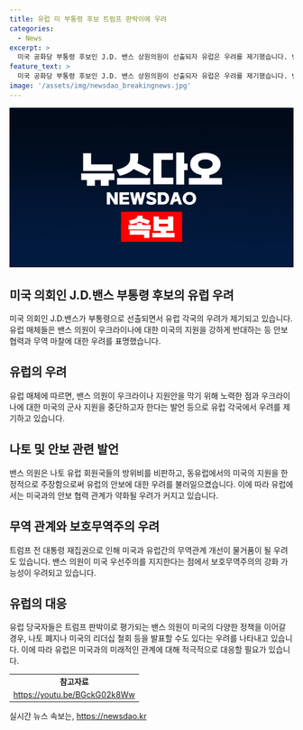 ```yaml
---
title: 유럽 미 부통령 후보 트럼프 판박이에 우려
categories:
  - News
excerpt: >
  미국 공화당 부통령 후보인 J.D. 밴스 상원의원이 선출되자 유럽은 우려를 제기했습니다. 밴스 의원이 우크라이나 지원을 반대하며 미국-유럽 안보 협력의 위기를 불러올 우려가 커졌습니다. 유럽 매체들은 밴스 의원이 러닝메이트로 지목된 경우 미국 과 무역 분쟁이 심화될 우려를 보도했습니다. 또한, 나토 회원국들의 안보 관련 우려와 미-EU 무역관계의 불확실성도 거론되었습니다. 미국 우선주의를 강조하는 밴스 의원이 부통령으로 선택될 경우 보호무역 정책이 강화될 수 있다는 우려도 제기되었습니다. (150자)
feature_text: >
  미국 공화당 부통령 후보인 J.D. 밴스 상원의원이 선출되자 유럽은 우려를 제기했습니다. 밴스 의원이 우크라이나 지원을 반대하며 미국-유럽 안보 협력의 위기를 불러올 우려가 커졌습니다. 유럽 매체들은 밴스 의원이 러닝메이트로 지목된 경우 미국 과 무역 분쟁이 심화될 우려를 보도했습니다. 또한, 나토 회원국들의 안보 관련 우려와 미-EU 무역관계의 불확실성도 거론되었습니다. 미국 우선주의를 강조하는 밴스 의원이 부통령으로 선택될 경우 보호무역 정책이 강화될 수 있다는 우려도 제기되었습니다. (150자)
image: '/assets/img/newsdao_breakingnews.jpg'
---
```


<p><img src="/assets/img/newsdao_breakingnews.jpg" alt="firstkoreanews 속보" /></p>

<h2 data-ke-size="size26">미국 의회인 J.D.밴스 부통령 후보의 유럽 우려</h2>

<p data-ke-size="size16">미국 의회인 J.D.밴스가 부통령으로 선출되면서 유럽 각국의 우려가 제기되고 있습니다. 유럽 매체들은 밴스 의원이 우크라이나에 대한 미국의 지원을 강하게 반대하는 등 안보 협력과 무역 마찰에 대한 우려를 표명했습니다.</p>

<h2 data-ke-size="size24">유럽의 우려</h2>

<p data-ke-size="size16">유럽 매체에 따르면, 밴스 의원이 우크라이나 지원안을 막기 위해 노력한 점과 우크라이나에 대한 미국의 군사 지원을 중단하고자 한다는 발언 등으로 유럽 각국에서 우려를 제기하고 있습니다.</p>

<h2 data-ke-size="size24">나토 및 안보 관련 발언</h2>

<p data-ke-size="size16">밴스 의원은 나토 유럽 회원국들의 방위비를 비판하고, 동유럽에서의 미국의 지원을 한정적으로 주장함으로써 유럽의 안보에 대한 우려를 불러일으켰습니다. 이에 따라 유럽에서는 미국과의 안보 협력 관계가 약화될 우려가 커지고 있습니다.</p>

<h2 data-ke-size="size24">무역 관계와 보호무역주의 우려</h2>

<p data-ke-size="size16">트럼프 전 대통령 재집권으로 인해 미국과 유럽간의 무역관계 개선이 물거품이 될 우려도 있습니다. 밴스 의원이 미국 우선주의를 지지한다는 점에서 보호무역주의의 강화 가능성이 우려되고 있습니다.</p>

<h2 data-ke-size="size24">유럽의 대응</h2>

<p data-ke-size="size16">유럽 당국자들은 트럼프 판박이로 평가되는 밴스 의원이 미국의 다양한 정책을 이어갈 경우, 나토 폐지나 미국의 리더십 철회 등을 발표할 수도 있다는 우려를 나타내고 있습니다. 이에 따라 유럽은 미국과의 미래적인 관계에 대해 적극적으로 대응할 필요가 있습니다.</p>

<table>
    <tbody>
        <tr>
            <td style="text-align: center; height: 17px;"><b>참고자료</b></td>
        </tr>
        <tr>
            <td style="text-align: center; height: 17px;"><a href="https://youtu.be/BGckG02k8Ww">https://youtu.be/BGckG02k8Ww</a></td>
        </tr>
    </tbody>
</table>
실시간 뉴스 속보는, <a href="https://newsdao.kr" rel="dofollow">https://newsdao.kr</a>


